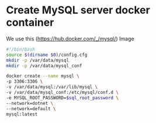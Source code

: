 # Create MySQL server docker container

We use this (https://hub.docker.com/_/mysql/) Image

```bash
#!/bin/bash
source $(dirname $0)/config.cfg
mkdir -p /var/data/mysql
mkdir -p /var/data/mysql_conf

docker create --name mysql \
-p 3306:3306 \
-v /var/data/mysql:/var/lib/mysql \
-v /var/data/mysql_conf:/etc/mysql/conf.d \
-e MYSQL_ROOT_PASSWORD=$sql_root_password \
--network=dotnet \
--network=default \
mysql:latest
```
